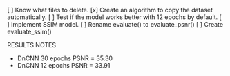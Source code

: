 [ ] Know what files to delete.
[x] Create an algorithm to copy the dataset automatically.
[ ] Test if the model works better with 12 epochs by default.
[ ] Implement SSIM model.
    [ ] Rename evaluate() to evaluate_psnr()
    [ ] Create evaluate_ssim()

RESULTS NOTES
- DnCNN 	30 epochs	PSNR = 35.30
- DnCNN		12 epochs	PSNR = 33.91
